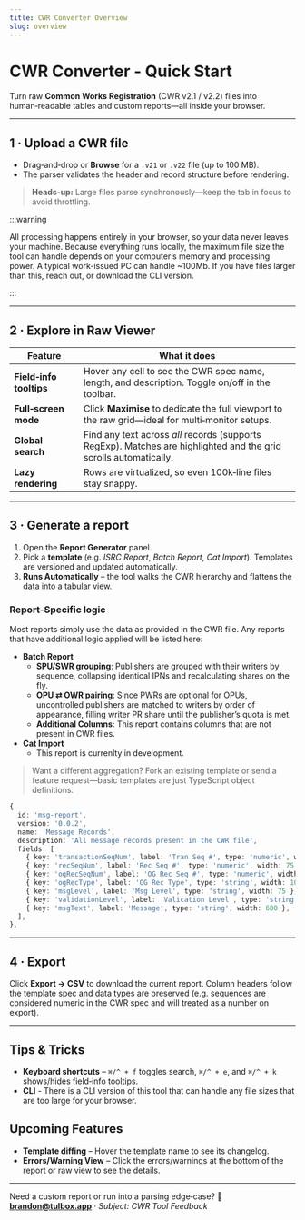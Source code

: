 ```yaml
---
title: CWR Converter Overview
slug: overview
---
```


# CWR Converter - Quick Start

Turn raw **Common Works Registration** (CWR v2.1 / v2.2) files into human‑readable tables and custom reports—all inside your browser.

---

## 1 · Upload a CWR file

* Drag‑and‑drop or **Browse** for a `.v21` or `.v22` file (up to 100 MB).
* The parser validates the header and record structure before rendering.

> **Heads‑up:** Large files parse synchronously—keep the tab in focus to avoid throttling.

:::warning

All processing happens entirely in your browser, so your data never leaves your machine. Because everything runs locally, the maximum file size the tool can handle depends on your computer’s memory and processing power. A typical work-issued PC can handle ~100Mb. If you have files larger than this, reach out, or download the CLI version.

:::

---

## 2 · Explore in **Raw Viewer**

| Feature                 | What it does                                                                                                      |
| ----------------------- | ----------------------------------------------------------------------------------------------------------------- |
| **Field‑info tooltips** | Hover any cell to see the CWR spec name, length, and description. Toggle on/off in the toolbar.                   |
| **Full‑screen mode**    | Click **Maximise** to dedicate the full viewport to the raw grid—ideal for multi‑monitor setups.                  |
| **Global search**       | Find any text across *all* records (supports RegExp). Matches are highlighted and the grid scrolls automatically. |
| **Lazy rendering**      | Rows are virtualized, so even 100k‑line files stay snappy.                                                        |

---

## 3 · Generate a report

1. Open the **Report Generator** panel.
2. Pick a **template** (e.g. *ISRC Report*, *Batch Report*, *Cat Import*). Templates are versioned and updated automatically.
3. **Runs Automatically** – the tool walks the CWR hierarchy and flattens the data into a tabular view.

### Report-Specific logic

Most reports simply use the data as provided in the CWR file. Any reports that have additional logic applied will be listed here:

* **Batch Report**
    * **SPU/SWR grouping**: Publishers are grouped with their writers by sequence, collapsing identical IPNs and recalculating shares on the fly.
    * **OPU ⇄ OWR pairing**: Since PWRs are optional for OPUs, uncontrolled publishers are matched to writers by order of appearance, filling writer PR share until the publisher’s quota is met.
    * **Additional Columns**: This report contains columns that are not present in CWR files.
* **Cat Import**
    * This report is currenlty in development.

> Want a different aggregation? Fork an existing template or send a feature request—basic templates are just TypeScript object definitions.

```typescript
{
  id: 'msg-report',
  version: '0.0.2',
  name: 'Message Records',
  description: 'All message records present in the CWR file',
  fields: [
    { key: 'transactionSeqNum', label: 'Tran Seq #', type: 'numeric', width: 75, },
    { key: 'recSeqNum', label: 'Rec Seq #', type: 'numeric', width: 75 },
    { key: 'ogRecSeqNum', label: 'OG Rec Seq #', type: 'numeric', width: 75 },
    { key: 'ogRecType', label: 'OG Rec Type', type: 'string', width: 100 },
    { key: 'msgLevel', label: 'Msg Level', type: 'string', width: 75 },
    { key: 'validationLevel', label: 'Valication Level', type: 'string', width: 100, },
    { key: 'msgText', label: 'Message', type: 'string', width: 600 },
  ],
},
```

---

## 4 · Export

Click **Export → CSV** to download the current report. Column headers follow the template spec and data types are preserved (e.g. sequences are considered numeric in the CWR spec and will treated as a number on export).

---

## Tips & Tricks

* **Keyboard shortcuts** – `⌘/^ + f` toggles search, `⌘/^ + e`, and `⌘/^ + k` shows/hides field‑info tooltips.
* **CLI** - There is a CLI version of this tool that can handle any file sizes that are too large for your browser.

## Upcoming Features

* **Template diffing** – Hover the template name to see its changelog.
* **Errors/Warning View** – Click the errors/warnings at the bottom of the report or raw view to see the details.

---

Need a custom report or run into a parsing edge‑case?
📧 **[brandon@tulbox.app](mailto:brandon@tulbox.app)** · *Subject: CWR Tool Feedback*

